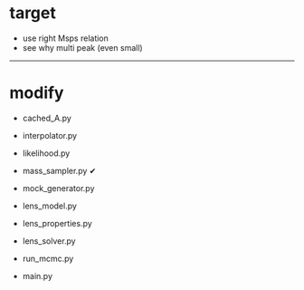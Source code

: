 # target

- use right Msps relation
- see why multi peak (even small)

---------------
# modify

- cached_A.py 
- interpolator.py

- likelihood.py

- mass_sampler.py      &#x2714;
- mock_generator.py

- lens_model.py
- lens_properties.py
- lens_solver.py


- run_mcmc.py
- main.py
